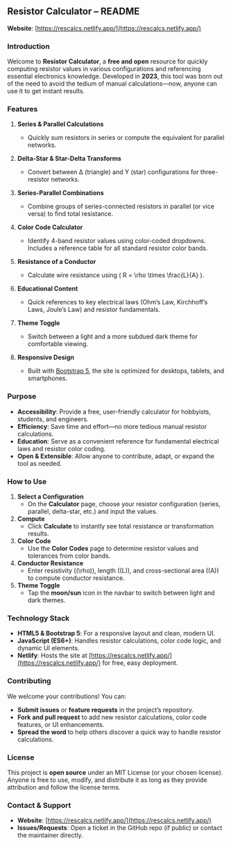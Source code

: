 ## Resistor Calculator – README

**Website**: [https://rescalcs.netlify.app/](https://rescalcs.netlify.app/)

### Introduction
Welcome to **Resistor Calculator**, a **free and open** resource for quickly computing resistor values in various configurations and referencing essential electronics knowledge. Developed in **2023**, this tool was born out of the need to avoid the tedium of manual calculations—now, anyone can use it to get instant results.

### Features
1. **Series & Parallel Calculations**  
   - Quickly sum resistors in series or compute the equivalent for parallel networks.

2. **Delta-Star & Star-Delta Transforms**  
   - Convert between Δ (triangle) and Y (star) configurations for three-resistor networks.

3. **Series-Parallel Combinations**  
   - Combine groups of series-connected resistors in parallel (or vice versa) to find total resistance.

4. **Color Code Calculator**  
   - Identify 4-band resistor values using color-coded dropdowns. Includes a reference table for all standard resistor color bands.

5. **Resistance of a Conductor**  
   - Calculate wire resistance using \( R = \rho \times \frac{L}{A} \).

6. **Educational Content**  
   - Quick references to key electrical laws (Ohm’s Law, Kirchhoff’s Laws, Joule’s Law) and resistor fundamentals.

7. **Theme Toggle**  
   - Switch between a light and a more subdued dark theme for comfortable viewing.

8. **Responsive Design**  
   - Built with [Bootstrap 5](https://getbootstrap.com/), the site is optimized for desktops, tablets, and smartphones.

### Purpose
- **Accessibility**: Provide a free, user-friendly calculator for hobbyists, students, and engineers.
- **Efficiency**: Save time and effort—no more tedious manual resistor calculations.
- **Education**: Serve as a convenient reference for fundamental electrical laws and resistor color coding.
- **Open & Extensible**: Allow anyone to contribute, adapt, or expand the tool as needed.

### How to Use
1. **Select a Configuration**  
   - On the **Calculator** page, choose your resistor configuration (series, parallel, delta-star, etc.) and input the values.
2. **Compute**  
   - Click **Calculate** to instantly see total resistance or transformation results.
3. **Color Code**  
   - Use the **Color Codes** page to determine resistor values and tolerances from color bands.
4. **Conductor Resistance**  
   - Enter resistivity (\(\rho\)), length (\(L\)), and cross-sectional area (\(A\)) to compute conductor resistance.
5. **Theme Toggle**  
   - Tap the **moon/sun** icon in the navbar to switch between light and dark themes.

### Technology Stack
- **HTML5 & Bootstrap 5**: For a responsive layout and clean, modern UI.
- **JavaScript (ES6+)**: Handles resistor calculations, color code logic, and dynamic UI elements.
- **Netlify**: Hosts the site at [https://rescalcs.netlify.app/](https://rescalcs.netlify.app/) for free, easy deployment.

### Contributing
We welcome your contributions! You can:
- **Submit issues** or **feature requests** in the project’s repository.  
- **Fork and pull request** to add new resistor calculations, color code features, or UI enhancements.  
- **Spread the word** to help others discover a quick way to handle resistor calculations.

### License
This project is **open source** under an MIT License (or your chosen license). Anyone is free to use, modify, and distribute it as long as they provide attribution and follow the license terms.

### Contact & Support
- **Website**: [https://rescalcs.netlify.app/](https://rescalcs.netlify.app/)  
- **Issues/Requests**: Open a ticket in the GitHub repo (if public) or contact the maintainer directly.

